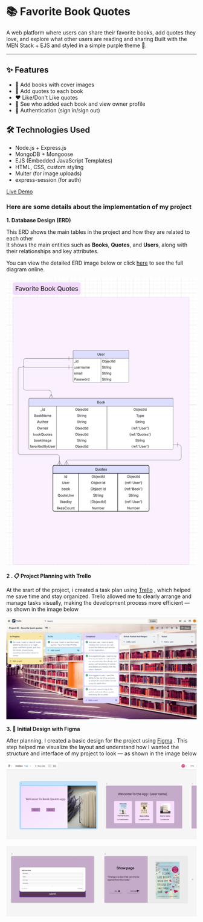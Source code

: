 

# 📚 Favorite Book Quotes

A web platform where users can share their favorite books, add quotes they love, and explore what other users are reading and sharing  Built with the MEN Stack + EJS and styled in a simple purple theme 💜.

---

## ✨ Features

- 📝 Add books with cover images
- 💬 Add quotes to each book
- ❤️ Like/Don't Like quotes
- 👥 See who added each book and view owner profile
- 🔐 Authentication (sign in/sign out)



## 🛠️ Technologies Used

- Node.js + Express.js
- MongoDB + Mongoose
- EJS (Embedded JavaScript Templates)
- HTML, CSS, custom styling
- Multer (for image uploads)
- express-session (for auth)



[Live Demo](https://github.com/fatemaalalaiwi/Favorites-book-quotes.git)


### Here are some details about the implementation of my project


**1. Database Design (ERD)**

This ERD shows the main tables in the project and how they are related to each other  
It shows the main entities such as **Books**, **Quotes**, and **Users**, along with their relationships and key attributes.

You can view the detailed ERD image below or click [here](https://lucid.app/lucidchart/d7384785-3b0a-4475-a6c2-22dd6ae056c0/edit?page=0_0&invitationId=inv_7c572d3d-2d40-478f-8e6e-b9dcc741fc01#) to see the full diagram online.

![ERD Diagram](public/img/ERD.png)


**2 . 📋 Project Planning with Trello**

At the srart of the project, i created a task plan using [Trello](https://trello.com/b/fjbBzWnu/project-02) , which helped me save time and stay organized.
Trello allowed me to clearly arrange and manage tasks visually, making the development process more efficient — as shown in the image below

 ![Trello](public/img/Trello.png)

**3. 🎨 Initial Design with Figma**

After planning, I created a basic design for the project using [Figma](https://www.figma.com/deck/gTX2Pksl2IoOuTrAZm6G1B/Untitled?node-id=1-30&t=UQyWEEWZXdkjPOkz-1&scaling=min-zoom&content-scaling=fixed&page-id=0%3A1) .
This step helped me visualize the layout and understand how I wanted the structure and interface of my project to look — as shown in the image below


 ![Page 1-2](public/img/figma1.png)

 ![Page 3-4](public/img/figma2.png)





